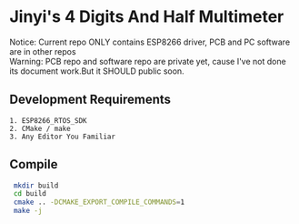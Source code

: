 # Jinyi's 4 Digits And Half Multimeter
Notice: Current repo ONLY contains ESP8266 driver, PCB and PC software are in other repos  
Warning: PCB repo and software repo are private yet, cause I've not done its document work.But it SHOULD public soon.

## Development Requirements
    1. ESP8266_RTOS_SDK
    2. CMake / make
    3. Any Editor You Familiar

## Compile

```bash
 mkdir build
 cd build
 cmake .. -DCMAKE_EXPORT_COMPILE_COMMANDS=1
 make -j
```